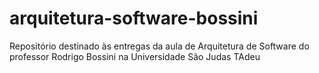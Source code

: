 # arquitetura-software-bossini
Repositório destinado às entregas da aula de Arquitetura de Software do professor Rodrigo Bossini na Universidade São Judas TAdeu
